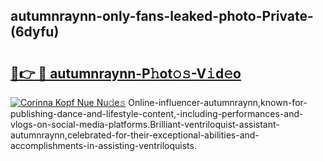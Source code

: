 ## autumnraynn-only-fans​-leaked-photo​-Private-(6dyfu)


# <h2><a href="https://mediaupload.pro?title=autumnraynn&ref=git">🔗👉 🔴 autumnraynn-P𝚑ot𝚘𝚜-V𝚒d𝚎o</a></h2>

[![Corinna Kopf Nue Nu𝚍e𝚜](https://i.imgur.com/0qMVB7G.gif)](https://mediaupload.pro?title=autumnraynn&ref=git)
Online-influencer-autumnraynn,known-for-publishing-dance-and-lifestyle-content,-including-performances-and-vlogs-on-social-media-platforms.Brilliant-ventriloquist-assistant-autumnraynn,celebrated-for-their-exceptional-abilities-and-accomplishments-in-assisting-ventriloquists.  